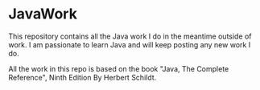 # JavaWork

This repository contains all the Java work I do in the meantime outside of work. I am passionate to learn Java and will keep posting any new work I do.

All the work in this repo is based on the book "Java, The Complete Reference", Ninth Edition By Herbert Schildt.
